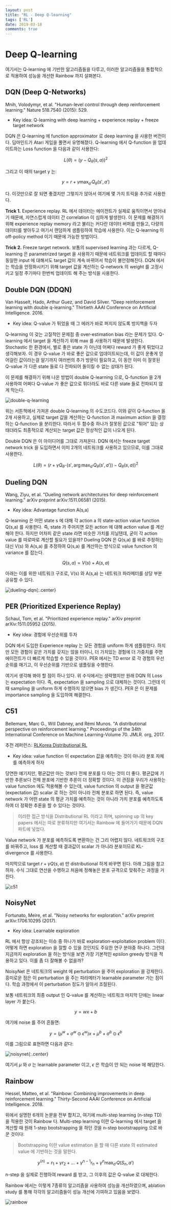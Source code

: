 ```yaml
---
layout: post
title: "RL - Deep Q-learning"
tags: ['RL']
date: 2019-03-18
comments: true
---
```


# Deep Q-learning

여기서는 Q-learning 에 기반한 알고리즘들을 다루고, 이러한 알고리즘들을 통합적으로 적용하여 성능을 개선한 Rainbow 까지 살펴본다.

## DQN (Deep Q-Networks)

Mnih, Volodymyr, et al. "Human-level control through deep reinforcement learning." Nature 518.7540 (2015): 529.

- Key idea: Q-learning with deep learning + experience replay + freeze target network

DQN 은 Q-learning 에 function approximator 로 deep learning 을 사용한 버전이다. 딥마인드가 Atari 게임을 풀면서 유명해졌다. Q-learning 에서 Q-function 을 업데이트하는 Loss function 을 다음과 같이 사용한다:

$$
L(\theta)=\left( y-Q_\theta(s,a) \right)^2
$$

그리고 이 때의 target y 는:

$$
y=r + \gamma\max_{a'}Q_\theta(s',a')
$$

다. 이것만으로 잘 되면 좋겠지만 그렇지가 않아서 여기에 몇 가지 트릭을 추가로 사용한다.

**Trick 1.** Experience replay. RL 에서 데이터는 에이전트가 실제로 움직이면서 얻어내기 때문에, 자연스럽게 데이터 간 correlation 이 심하게 발생한다. 이 문제를 해결하기 위해 experience replay memory 라고 불리는 커다란 데이터 버퍼를 만들고, 다량의 데이터를 쌓아두고 여기서 랜덤하게 샘플링하여 학습에 사용한다. 이는 Q-learning 이 off-policy method 이기 때문에 가능한 방법이다.

**Trick 2.** Freeze target network. 보통의 supervised learning 과는 다르게, Q-learning 은 parametrized target 을 사용하기 때문에 네트워크를 업데이트 할 때마다 동일한 input 에 대해서도 target 값이 계속 바뀌어서 학습이 불안정해진다. DQN 에서는 학습을 안정화시키기 위해 target 값을 계산하는 Q-network 의 weight 를 고정시키고 일정 주기마다 한번씩 업데이트 해 주는 방식을 사용한다.

## Double DQN (DDQN)

Van Hasselt, Hado, Arthur Guez, and David Silver. "Deep reinforcement learning with double q-learning." Thirtieth AAAI Conference on Artificial Intelligence. 2016.

- Key idea: Q-value 가 튀었을 때 그 에러가 바로 퍼지지 않도록 방지책을 두자

Q-learning 이 갖는 고질적인 문제점 중 over-estimation bias 라는 문제가 있다. Q-learning 에서 target 을 계산하기 위해 max 를 사용하기 때문에 발생한다. Stochastic 한 환경에서, 별로 좋은 state 가 아닌데 어쩌다 reward 가 좋게 튀었다고 생각해보자. 이 경우 Q-value 가 바로 좋은 값으로 업데이트되는데, 이 값이 운좋게 얻어걸린 값이라는걸 알기까지 여러번의 추가 방문이 필요하고, 이 동안 이미 이 잘못된 Q-value 가 다른 state 들로 다 전파되어 돌이킬 수 없는 상태가 된다.

이 문제를 해결하기 위해 나온 방법이 double Q-learning 으로, Q-function 을 2개 사용하여 어쩌다 Q-value 가 좋은 값으로 튀더라도 바로 다른 state 들로 전파되지 않게 막는다. 

![double-q-learning]({{site.url}}/assets/rl/dqn-dql.png)

위는 서튼책에서 가져온 double Q-learning 의 수도코드다. 이와 같이 Q-function 을 2개 사용하고, 실제로 target 값을 계산하는 Q-function 과 maximum action 을 결정하는 Q-function 을 분리한다. 따라서 두 함수중 하나가 잘못된 값으로 "튀어" 있는 상태더라도 최종적으로 계산되는 target 값은 정상적인 값이 나오게 된다.

Double DQN 은 이 아이디어를 그대로 가져온다. DQN 에서는 freeze target network trick 을 도입하면서 이미 2개의 네트워크를 사용하고 있으므로, 이를 그대로 사용한다.

$$
L(\theta)=\left(r+\gamma Q_{\theta^-}(s',\arg\max_{a'}Q_\theta(s',a'))-Q_\theta(s,a)\right)^2
$$

## Dueling DQN

Wang, Ziyu, et al. "Dueling network architectures for deep reinforcement learning." arXiv preprint arXiv:1511.06581 (2015).

- Key idea: Advantage function A(s,a)

Q-learning 은 어떤 state s 에 대해 각 action a 의 state-action value function Q(s,a) 를 사용한다. 즉, state 가 주어지면 모든 action 에 대해 action value 를 계산해야 한다. 하지만 어차피 같은 state 라면 비슷한 가치를 지닐텐데, 굳이 각 action value 를 따로따로 계산할 필요가 있을까? Dueling DQN 은 Q(s,a) 를 바로 추정하는 대신 V(s) 와 A(s,a) 를 추정하여 Q(s,a) 를 계산하는 방식으로 value function 의 variance 를 잡는다.

$$
Q(s,a) = V(s) + A(s,a)
$$

아래는 이를 위한 네트워크 구조로, V(s) 와 A(s,a) 는 네트워크 파라메터를 상당 부분 공유할 수 있다.

![dueling-dqn]({{site.url}}/assets/rl/dqn-duel.png){:.center}

## PER (Prioritized Experience Replay)

Schaul, Tom, et al. "Prioritized experience replay." arXiv preprint arXiv:1511.05952 (2015).

- Key idea: 경험에 우선순위를 두자

DQN 에서 도입한 Experience replay 는 모든 경험을 uniform 하게 샘플링한다. 하지만 모든 경험이 같은 가치를 갖지는 않을 터이니, 더 가치있는 경험에 더 가중치를 주면 에이전트가 더 빠르게 학습할 수 있을 것이다. PER 에서는 TD error 로 각 경험의 우선순위를 매기고, 이 우선순위를 기반으로 샘플링을 수행한다. 

여기서 생각해 봐야 할 점이 하나 있다. 위 수식에서는 생략했지만 원래 DQN 의 Loss 는 expectation 이다. 즉, expectation 을 sampling 으로 대체하는 것이다. 그런데 이 때 sampling 을 uniform 하게 수행하지 않으면 bias 가 생긴다. PER 은 이 문제를 importance sampling 을 도입하여 해결한다.

## C51

Bellemare, Marc G., Will Dabney, and Rémi Munos. "A distributional perspective on reinforcement learning." Proceedings of the 34th International Conference on Machine Learning-Volume 70. JMLR. org, 2017.

추천 레퍼런스: [RLKorea Distributional RL](https://reinforcement-learning-kr.github.io/2018/09/27/Distributional_intro/)

- Key idea: value function 이 expectation 값을 예측하는 것이 아니라 분포 자체를 예측하게 하자

당연한 얘기지만, 평균값만 아는 것보다 전체 분포를 다 아는 것이 더 좋다. 평균값에 기반한 추론보다 전체 분포에 기반한 추론이 더 정확할 것이다. 이 관점을 우리가 사용하는 value function 에도 적용해볼 수 있는데, value function 의 output 을 평균값 (expectation 값) scalar 로 하는 것이 아니라 전체 분포로 하면 된다. 즉, value network 가 어떤 state 의 평균 가치를 예측하는 것이 아니라 가치 분포를 예측하도록 하여 더 정확한 추론을 할 수 있다는 것이다. 

> 이러한 접근 방식을 Distributional RL 이라고 하며, spinning up 의 key papers 에서는 따로 분류하지만 여기서는 Rainbow 에 들어가기 때문에 DQN 파트에 넣었다.

Value network 가 분포를 예측하도록 변환하는 건 그리 어렵지 않다. 네트워크의 구조를 바꿔주고, loss 를 계산할 때 결과값이 scalar 가 아니라 분포이므로 KL-divergence 를 사용한다. 

마지막으로 target $r+\gamma Q(s,a)$ 만 distributional 하게 바꾸면 된다. 아래 그림을 참고하자. 수식 그대로 연산을 수행하고 처음에 정해놓은 분포 규격으로 맞춰주는 과정을 거친다.

![c51]({{site.url}}/assets/rl/dqn-c51.png)

## NoisyNet

Fortunato, Meire, et al. "Noisy networks for exploration." arXiv preprint arXiv:1706.10295 (2017).

- Key idea: Learnable exploration

RL 에서 항상 강조되는 이슈 중 하나가 바로 exploration-exploitation problem 이다. 어떻게 하면 exploration 을 잘할 수 있을 것인지도 주요한 연구 분야중 하나다. 그런데 지금까지 exploration 을 하는 방식을 보면 가장 기본적인 epsilon greedy 방식을 적용하고 있다. 이를 좀 더 잘해볼 수 없을까?

NoisyNet 은 네트워크의 weight 에 perturbation 을 주어 exploration 을 강제한다. 흥미로운 점은 이 perturbation 을 주는 파라메터가 learnable parameter 가는 점이다. 학습 과정에서 이 perturbation 정도가 알아서 조절된다.

보통 네트워크의 최종 output 인 Q-value 를 계산하는 네트워크 마지막 단에는 linear layer 가 붙는다.

$$
y=wx+b
$$

여기에 noise 를 주어 흔들면:

$$
y=(\mu^w+\sigma^w \odot \epsilon^w)x + \mu^b+\sigma^b\odot \epsilon^b
$$

이를 그림으로 표현하면 다음과 같다:

![noisynet]({{site.url}}/assets/rl/dqn-noisynet.png){:.center}

여기서 $\mu$ 와 $\sigma$ 는 learnable parameter 이고, $\epsilon$ 은 학습이 안 되는 noise 에 해당한다.

## Rainbow

Hessel, Matteo, et al. "Rainbow: Combining improvements in deep reinforcement learning." Thirty-Second AAAI Conference on Artificial Intelligence. 2018.

위에서 설명한 6개의 논문을 전부 합치고, 여기에 multi-step learning (n-step TD) 을 적용한 것이 Rainbow 다. Multi-step learning 이란 Q-learning 에서 target 을 계산할 때 원래 1-step bootstrapping 을 하던 것을 n-step bootstrapping 으로 바꾼 것이다:

> Bootstrapping 이란 value estimation 을 할 때 다른 state 의 estimated value 에 기반하는 것을 말한다.

$$
y^{(n)}=r_1+\gamma r_2+...+\gamma^{n-1} r_n+\gamma^n \max_{a'} Q(S_n, a')
$$

n-step 을 실제로 진행하여 reward 를 받고, 그 이후의 값은 Q-value 로 대체한다.

Rainbow 에서는 이렇게 7종류의 알고리즘을 사용하여 성능을 개선하였으며, ablation study 를 통해 각각의 알고리즘들이 성능 개선에 기여하고 있음을 보였다.

![rainbow]({{site.url}}/assets/rl/dqn-rainbow.png)